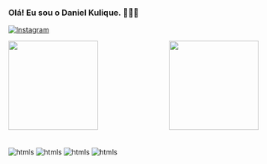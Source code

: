### Olá! Eu sou o Daniel Kulique. 👨🏻‍🎓

[![Instagram](https://img.shields.io/badge/Instagram-E4405F?style=for-the-badge&logo=instagram&logoColor=white)](https://www.instagram.com/dakellss/)

<div>
  
  <img  height="180em" src="https://github-readme-stats.vercel.app/api?username=danielkulique&show_icons=true&theme=blue-green"/>
  <img align="right" height="180em" src="https://github-readme-stats.vercel.app/api/top-langs/?username=danielkulique&layout=compact&langs_count=16&theme=blue-green"/>
</div>
<br>


<div style="display: inline_block"><br/>
<img align="center" alt="htmls" src="https://img.shields.io/badge/Python-3776AB?style=for-the-badge&logo=python&logoColor=white" />
<img align="center" alt="htmls" src="https://img.shields.io/badge/C-00599C?style=for-the-badge&logo=c&logoColor=white" />
<img align="center" alt="htmls" src="https://img.shields.io/badge/Linux-FCC624?style=for-the-badge&logo=linux&logoColor=black" />
<img align="center" alt="htmls" src="https://img.shields.io/badge/GIT-E44C30?style=for-the-badge&logo=git&logoColor=white" />
</div>
